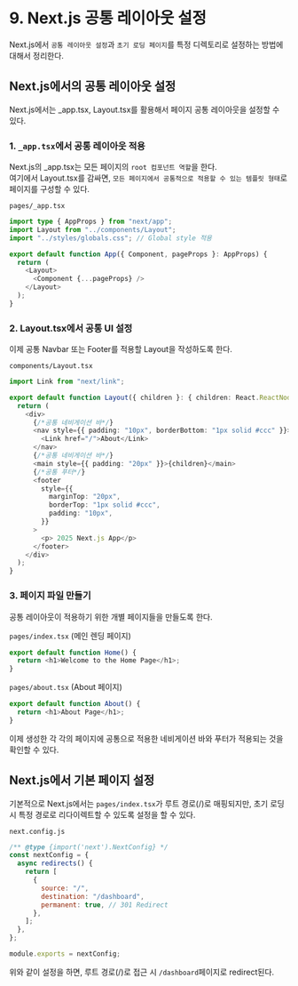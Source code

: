 # 9. Next.js 공통 레이아웃 설정

Next.js에서 `공통 레이아웃 설정`과 `초기 로딩 페이지`를 특정 디렉토리로 설정하는 방법에 대해서 정리한다.

## Next.js에서의 공통 레이아웃 설정

Next.js에서는 \_app.tsx, Layout.tsx를 활용해서 페이지 공통 레이아웃을 설정할 수 있다.

### 1. `_app.tsx`에서 공통 레이아웃 적용

Next.js의 \_app.tsx는 모든 페이지의 `root 컴포넌트 역할`을 한다.  
여기에서 Layout.tsx를 감싸면, `모든 페이지에서 공통적으로 적용할 수 있는 템플릿 형태`로 페이지를 구성할 수 있다.

`pages/_app.tsx`

```typescript
import type { AppProps } from "next/app";
import Layout from "../components/Layout";
import "../styles/globals.css"; // Global style 적용

export default function App({ Component, pageProps }: AppProps) {
  return (
    <Layout>
      <Component {...pageProps} />
    </Layout>
  );
}
```

### 2. Layout.tsx에서 공통 UI 설정

이제 공통 Navbar 또는 Footer를 적용할 Layout을 작성하도록 한다.

`components/Layout.tsx`

```typescript
import Link from "next/link";

export default function Layout({ children }: { children: React.ReactNode }) {
  return (
    <div>
      {/*공통 네비게이션 바*/}
      <nav style={{ padding: "10px", borderBottom: "1px solid #ccc" }}>
        <Link href="/">About</Link>
      </nav>
      {/*공통 네비게이션 바*/}
      <main style={{ padding: "20px" }}>{children}</main>
      {/*공통 푸터*/}
      <footer
        style={{
          marginTop: "20px",
          borderTop: "1px solid #ccc",
          padding: "10px",
        }}
      >
        <p> 2025 Next.js App</p>
      </footer>
    </div>
  );
}
```

### 3. 페이지 파일 만들기

공통 레이아웃이 적용하기 위한 개별 페이지들을 만들도록 한다.

`pages/index.tsx` (메인 렌딩 페이지)

```typescript
export default function Home() {
  return <h1>Welcome to the Home Page</h1>;
}
```

`pages/about.tsx` (About 페이지)

```typescript
export default function About() {
  return <h1>About Page</h1>;
}
```

이제 생성한 각 각의 페이지에 공통으로 적용한 네비게이션 바와 푸터가 적용되는 것을 확인할 수 있다.

## Next.js에서 기본 페이지 설정

기본적으로 Next.js에서는 `pages/index.tsx`가 루트 경로(/)로 매핑되지만, 초기 로딩 시 특정 경로로 리다이렉트할 수 있도록 설정을 할 수 있다.

`next.config.js`

```js
/** @type {import('next').NextConfig} */
const nextConfig = {
  async redirects() {
    return [
      {
        source: "/",
        destination: "/dashboard",
        permanent: true, // 301 Redirect
      },
    ];
  },
};

module.exports = nextConfig;
```

위와 같이 설정을 하면, 루트 경로(/)로 접근 시 `/dashboard`페이지로 redirect된다.
